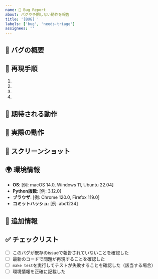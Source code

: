 ```yaml
---
name: 🐛 Bug Report
about: バグや予期しない動作を報告
title: '[BUG] '
labels: ['bug', 'needs-triage']
assignees: ''
---
```


## 🐛 バグの概要
<!-- バグの内容を簡潔に説明してください -->

## 🔄 再現手順
<!-- バグを再現するための手順を詳細に記載してください -->
1.
2.
3.
4.

## 🎯 期待される動作
<!-- 本来どのような動作をするべきかを説明してください -->

## 🚫 実際の動作
<!-- 実際に何が起こったかを説明してください -->

## 📸 スクリーンショット
<!-- 可能であれば、問題を示すスクリーンショットを添付してください -->

## 🌍 環境情報
- **OS**: [例: macOS 14.0, Windows 11, Ubuntu 22.04]
- **Python版数**: [例: 3.12.0]
- **ブラウザ**: [例: Chrome 120.0, Firefox 119.0]
- **コミットハッシュ**: [例: abc1234]

## 📝 追加情報
<!--
- エラーメッセージの全文
- ログファイルの内容
- 関連するコードの変更
- その他の参考情報
-->

## ✅ チェックリスト
- [ ] このバグが既存のissueで報告されていないことを確認した
- [ ] 最新のコードで問題が再現することを確認した
- [ ] `make test`を実行してテストが失敗することを確認した（該当する場合）
- [ ] 環境情報を正確に記載した
